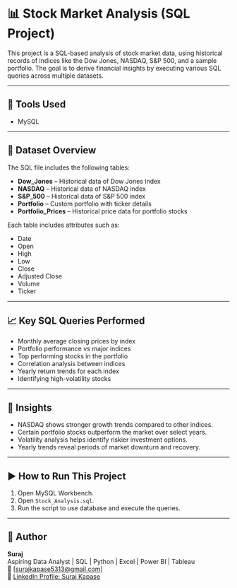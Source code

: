 # 📊 Stock Market Analysis (SQL Project)

This project is a SQL-based analysis of stock market data, using historical records of indices like the Dow Jones, NASDAQ, S&P 500, and a sample portfolio. The goal is to derive financial insights by executing various SQL queries across multiple datasets.

---

## 🔧 Tools Used

- MySQL

---

## 📂 Dataset Overview

The SQL file includes the following tables:

- **Dow_Jones** – Historical data of Dow Jones index  
- **NASDAQ** – Historical data of NASDAQ index  
- **S&P_500** – Historical data of S&P 500 index  
- **Portfolio** – Custom portfolio with ticker details  
- **Portfolio_Prices** – Historical price data for portfolio stocks

Each table includes attributes such as:

- Date  
- Open  
- High  
- Low  
- Close  
- Adjusted Close  
- Volume  
- Ticker  

---

## 📈 Key SQL Queries Performed

- Monthly average closing prices by index  
- Portfolio performance vs major indices  
- Top performing stocks in the portfolio  
- Correlation analysis between indices  
- Yearly return trends for each index  
- Identifying high-volatility stocks  

---

## 🧠 Insights

- NASDAQ shows stronger growth trends compared to other indices.  
- Certain portfolio stocks outperform the market over select years.  
- Volatility analysis helps identify riskier investment options.  
- Yearly trends reveal periods of market downturn and recovery.  

---

## ▶️ How to Run This Project

1. Open MySQL Workbench.  
2. Open `Stock_Analysis.sql`.  
3. Run the script to use database and execute the queries. 

---

## 📌 Author

**Suraj**  
Aspiring Data Analyst | SQL | Python | Excel | Power BI | Tableau  
📧 [surajkapase5313@gmail.com]  
🔗 [LinkedIn Profile: Suraj Kapase](http://www.linkedin.com/in/surajkapase)
